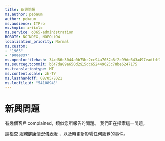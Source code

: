 ```yaml
---
title: 新興問題
ms.author: pebaum
author: pebaum
ms.audience: ITPro
ms.topic: article
ms.service: o365-administration
ROBOTS: NOINDEX, NOFOLLOW
localization_priority: Normal
ms.custom:
- "1965"
- "9000337"
ms.openlocfilehash: 34ed86c3044a0b73bc2cc94a7032b8f2c99dd643a497eadfdf3b26172c1200df
ms.sourcegitcommit: b5f7da89a650d2915dc652449623c78be6247175
ms.translationtype: MT
ms.contentlocale: zh-TW
ms.lasthandoff: 08/05/2021
ms.locfileid: "54108943"
---
```

# <a name="emerging-issue"></a>新興問題

有幾個客戶 complained，類似您所報告的問題。 我們正在探索這一問題。

請檢查 [服務健康情況儀表板](https://admin.microsoft.com/adminportal/home#/servicehealth) ，以及時更新影響任何服務的事件。